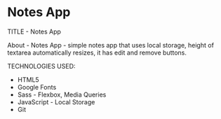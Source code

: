 # Notes App

TITLE - Notes App

About - Notes App - simple notes app that uses local storage, height of textarea automatically resizes, it has edit and remove buttons.

TECHNOLOGIES USED:

- HTML5
- Google Fonts
- Sass - Flexbox, Media Queries
- JavaScript - Local Storage
- Git
